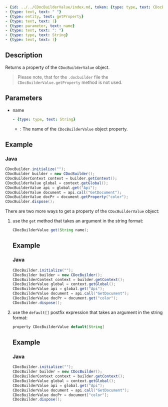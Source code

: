 ```yml signature
- {id: ../../CDocBuilderValue/index.md, token: {type: type, text: CDocBuilderValue}}
- {type: text, text: " "}
- {type: entity, text: getProperty}
- {type: text, text: (}
- {type: parameter, text: name}
- {type: text, text: ": "}
- {type: type, text: String}
- {type: text, text: )}
```

## Description

Returns a property of the `CDocBuilderValue` object.

> Please note, that for the `.docbuilder` file the `CDocBuilderValue.getProperty` method is not used.

## Parameters

<parameters>

- name

  ```yml signature.variant="inline"
  - {type: type, text: String}
  ```

  - : The name of the `CDocBuilderValue` object property.

</parameters>

## Example

### Java

``` java
CDocBuilder.initialize("");
CDocBuilder builder = new CDocBuilder();
CDocBuilderContext context = builder.getContext();
CDocBuilderValue global = context.getGlobal();
CDocBuilderValue api = global.get("Api");
CDocBuilderValue document = api.call("GetDocument");
CDocBuilderValue docPr = document.getProperty("color");
CDocBuilder.dispose();
```

There are two more ways to get a property of the `CDocBuilderValue` object:

1. use the `get` method that takes an argument in the string format:

   ``` java
   CDocBuilderValue get(String name);
   ```

   ## Example

   ### Java

   ``` java
   CDocBuilder.initialize("");
   CDocBuilder builder = new CDocBuilder();
   CDocBuilderContext context = builder.getContext();
   CDocBuilderValue global = context.getGlobal();
   CDocBuilderValue api = global.get("Api");
   CDocBuilderValue document = api.call("GetDocument");
   CDocBuilderValue docPr = document.get("color");
   CDocBuilder.dispose();
   ```

2. use the `default[]` postfix expression that takes an argument in the string format:

   ``` java
   property CDocBuilderValue default[String]
   ```

   ## Example

   ### Java

   ``` java
   CDocBuilder.initialize("");
   CDocBuilder builder = new CDocBuilder();
   CDocBuilderContext context = builder.getContext();
   CDocBuilderValue global = context.getGlobal();
   CDocBuilderValue api = global.get("Api");
   CDocBuilderValue document = api.call("GetDocument");
   CDocBuilderValue docPr = document["color"];
   CDocBuilder.dispose();
   ```
